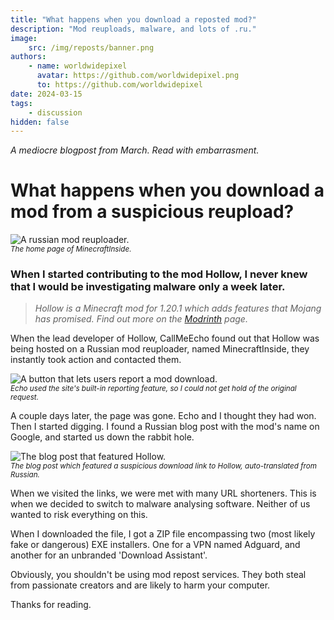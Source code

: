 ```yaml
---
title: "What happens when you download a reposted mod?"
description: "Mod reuploads, malware, and lots of .ru."
image:
    src: /img/reposts/banner.png
authors:
    - name: worldwidepixel
      avatar: https://github.com/worldwidepixel.png
      to: https://github.com/worldwidepixel
date: 2024-03-15
tags:
    - discussion
hidden: false
---
```


_A mediocre blogpost from March. Read with embarrasment._

# What happens when you download a mod from a suspicious reupload?

![A russian mod reuploader.](/img/blog/reposts/minecraft_inside.png)<br>
<sup>_The home page of MinecraftInside._</sup>

### When I started contributing to the mod Hollow, I never knew that I would be investigating malware only a week later.

> _Hollow is a Minecraft mod for 1.20.1 which adds features that Mojang has promised. Find out more on the [Modrinth](https://modrinth.com/mod/hollow) page._

When the lead developer of Hollow, CallMeEcho found out that Hollow was being hosted on a Russian mod reuploader, named MinecraftInside, they instantly took action and contacted them.

![A button that lets users report a mod download.](/img/blog/reposts/report.png)<br>
<sup>_Echo used the site's built-in reporting feature, so I could not get hold of the original request._</sup>

A couple days later, the page was gone. Echo and I thought they had won. Then I started digging. I found a Russian blog post with the mod's name on Google, and started us down the rabbit hole.

![The blog post that featured Hollow.](/img/blog/reposts/minecraft_labs.png)<br>
<sup>_The blog post which featured a suspicious download link to Hollow, auto-translated from Russian._</sup>

When we visited the links, we were met with many URL shorteners. This is when we decided to switch to malware analysing software. Neither of us wanted to risk everything on this.

When I downloaded the file, I got a ZIP file encompassing two (most likely fake or dangerous) EXE installers. One for a VPN named Adguard, and another for an unbranded 'Download Assistant'.

Obviously, you shouldn't be using mod repost services. They both steal from passionate creators and are likely to harm your computer.

Thanks for reading.
